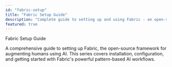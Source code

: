 ```yaml
---
id: "fabric-setup"
title: "Fabric Setup Guide"
description: "Complete guide to setting up and using Fabric - an open-source framework for augmenting humans using AI"
featured: true
---
```


Fabric Setup Guide

A comprehensive guide to setting up Fabric, the open-source framework for augmenting humans using AI. This series covers installation, configuration, and getting started with Fabric's powerful pattern-based AI workflows.
